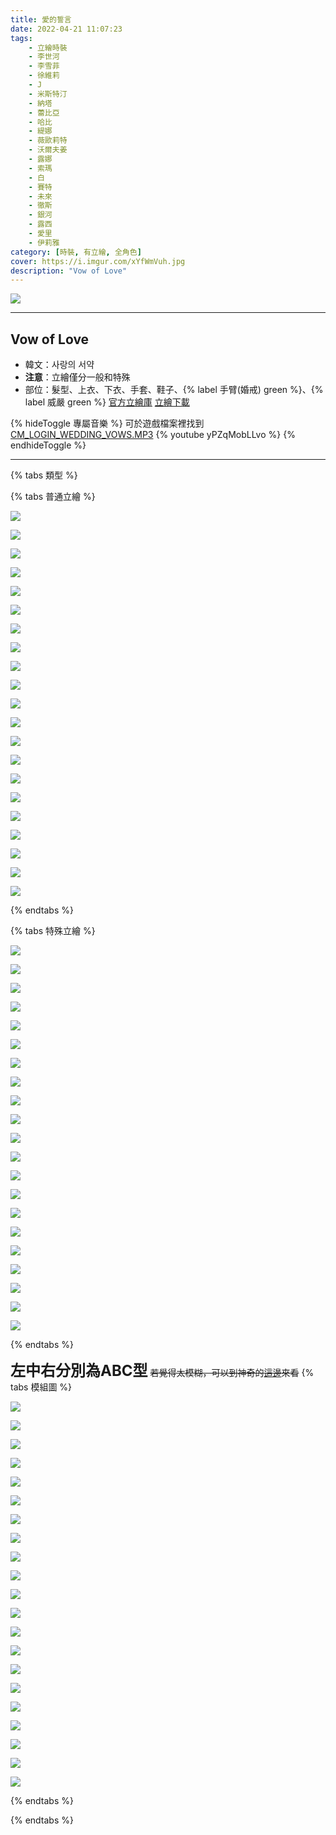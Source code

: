 ```yaml
---
title: 愛的誓言
date: 2022-04-21 11:07:23
tags:
    - 立繪時裝
    - 李世河
    - 李雪菲
    - 徐維莉
    - J
    - 米斯特汀
    - 納塔
    - 蕾比亞
    - 哈比
    - 緹娜
    - 薇歐莉特
    - 沃爾夫姜
    - 露娜
    - 索瑪
    - 白
    - 賽特
    - 未來
    - 徹斯
    - 銀河
    - 露西
    - 愛里
    - 伊莉雅
category: [時裝, 有立繪, 全角色]
cover: https://i.imgur.com/xYfWmVuh.jpg
description: "Vow of Love"
---
```


![](https://i.imgur.com/xYfWmVu.jpg)

---
## Vow of Love

- 韓文：사랑의 서약
- **注意**：立繪僅分一般和特殊
- 部位：髮型、上衣、下衣、手套、鞋子、{% label 手臂(婚戒) green %}、{% label 威嚴 green %} 
[官方立繪庫](https://closers.nexon.com/Pds/FanSiteKit)
[立繪下載](https://closers.vod.nexoncdn.co.kr/site/fansitekit/Closers_FansiteKit_Wedding_230601_F8334CC75013372E.zip)

{% hideToggle 專屬音樂 %}
可於遊戲檔案裡找到 [CM_LOGIN_WEDDING_VOWS.MP3](/sound/CM_LOGIN_WEDDING_VOWS.MP3)
{% youtube yPZqMobLLvo %}
{% endhideToggle %}

---

{% tabs 類型 %}
<!-- tab 混合角色立繪-->
{% tabs 普通立繪 %}
<!-- tab 李世河(Seha)-->
[![](https://i.imgur.com/B0D3q6Th.jpg)](https://i.imgur.com/B0D3q6T.jpg)
<!-- endtab -->
<!-- tab 李雪菲(Seulbi)-->
[![](https://i.imgur.com/Ll7yl76h.jpg)](https://i.imgur.com/Ll7yl76.jpg)
<!-- endtab -->
<!-- tab 徐維莉(Yuri)-->
[![](https://i.imgur.com/rEFZU18h.jpg)](https://i.imgur.com/rEFZU18.jpg)
<!-- endtab -->
<!-- tab J-->
[![](https://i.imgur.com/PWce2VHh.jpg)](https://i.imgur.com/PWce2VH.jpg)
<!-- endtab -->
<!-- tab 米斯特汀(Tein)-->
[![](https://i.imgur.com/WDkD8Gth.jpg)](https://i.imgur.com/WDkD8Gt.jpg)
<!-- endtab -->
<!-- tab 納塔(Nata)-->
[![](https://i.imgur.com/HJkOY5ah.jpg)](https://i.imgur.com/HJkOY5a.jpg)
<!-- endtab -->
<!-- tab 蕾比雅(Levia)-->
[![](https://i.imgur.com/BKrPwE3h.jpg)](https://i.imgur.com/BKrPwE3.jpg)
<!-- endtab -->
<!-- tab 哈比(Harpy)-->
[![](https://i.imgur.com/bXNMm2jh.jpg)](https://i.imgur.com/bXNMm2j.jpg)
<!-- endtab -->
<!-- tab 緹娜(Tina)-->
[![](https://i.imgur.com/S1uS0yZh.jpg)](https://i.imgur.com/S1uS0yZ.jpg)
<!-- endtab -->
<!-- tab 薇歐莉特(Violet)-->
[![](https://i.imgur.com/yMsw0gmh.jpg)](https://i.imgur.com/yMsw0gm.jpg)
<!-- endtab -->
<!-- tab 沃爾夫姜(Wolfgang)-->
[![](https://i.imgur.com/YJ1bXeWh.jpg)](https://i.imgur.com/YJ1bXeW.jpg)
<!-- endtab -->
<!-- tab 露娜(Luna)-->
[![](https://i.imgur.com/EvglrIPh.jpg)](https://i.imgur.com/EvglrIP.jpg)
<!-- endtab -->
<!-- tab 索瑪(Soma)-->
[![](https://i.imgur.com/yfV1JGqh.jpg)](https://i.imgur.com/yfV1JGq.jpg)
<!-- endtab -->
<!-- tab 白(Bai)-->
[![](https://i.imgur.com/ER6iMzzh.jpg)](https://i.imgur.com/ER6iMzz.jpg)
<!-- endtab -->
<!-- tab 賽特(Seth)-->
[![](https://i.imgur.com/1EoBecKh.jpg)](https://i.imgur.com/1EoBecK.jpg)
<!-- endtab -->
<!-- tab 未來(Mirae)-->
[![](https://i.imgur.com/biGpGJbh.jpg)](https://i.imgur.com/biGpGJb.jpg)
<!-- endtab -->
<!-- tab 徹斯(Chulsoo)-->
[![](https://i.imgur.com/Z3MVfp9h.jpg)](https://i.imgur.com/Z3MVfp9.jpg)
<!-- endtab -->
<!-- tab 銀河(Eunha)-->
[![](https://i.imgur.com/JvVrZ9Lh.jpg)](https://i.imgur.com/JvVrZ9L.jpg)
<!-- endtab -->
<!-- tab 露西(Lucy)-->
[![](https://i.imgur.com/EQGYXyLh.jpg)](https://i.imgur.com/EQGYXyL.jpg)
<!-- endtab -->
<!-- tab 愛里(Aeri)-->
[![](https://i.imgur.com/GltQPk4h.jpg)](https://i.imgur.com/GltQPk4.jpg)
<!-- endtab -->
<!-- tab 伊莉雅(Ria)-->
[![](https://i.imgur.com/CmbhysIh.png)](https://i.imgur.com/CmbhysI.png)
<!-- endtab -->
{% endtabs %}
<!-- endtab -->

<!-- tab 特殊角色立繪-->
{% tabs 特殊立繪 %}
<!-- tab 李世河(Seha)-->
[![](https://i.imgur.com/RO1hRDnh.jpg)](https://i.imgur.com/RO1hRDn.jpg)
<!-- endtab -->
<!-- tab 李雪菲(Seulbi)-->
[![](https://i.imgur.com/wo9bduPh.jpg)](https://i.imgur.com/wo9bduP.jpg)
<!-- endtab -->
<!-- tab 徐維莉(Yuri)-->
[![](https://i.imgur.com/uytMi27h.jpg)](https://i.imgur.com/uytMi27.jpg)
<!-- endtab -->
<!-- tab J-->
[![](https://i.imgur.com/vU7qeHph.jpg)](https://i.imgur.com/vU7qeHp.jpg)
<!-- endtab -->
<!-- tab 米斯特汀(Tein)-->
[![](https://i.imgur.com/e454yk8h.jpg)](https://i.imgur.com/e454yk8.jpg)
<!-- endtab -->
<!-- tab 納塔(Nata)-->
[![](https://i.imgur.com/wyP5PqWh.jpg)](https://i.imgur.com/wyP5PqW.jpg)
<!-- endtab -->
<!-- tab 蕾比雅(Levia)-->
[![](https://i.imgur.com/Vmc6AF0h.jpg)](https://i.imgur.com/Vmc6AF0.jpg)
<!-- endtab -->
<!-- tab 哈比(Harpy)-->
[![](https://i.imgur.com/1HdYT9Kh.jpg)](https://i.imgur.com/1HdYT9K.jpg)
<!-- endtab -->
<!-- tab 緹娜(Tina)-->
[![](https://i.imgur.com/UEkJ2R0h.jpg)](https://i.imgur.com/UEkJ2R0.jpg)
<!-- endtab -->
<!-- tab 薇歐莉特(Violet)-->
[![](https://i.imgur.com/xUer4khh.jpg)](https://i.imgur.com/xUer4kh.jpg)
<!-- endtab -->
<!-- tab 沃爾夫姜(Wolfgang)-->
[![](https://i.imgur.com/UWgi8uVh.jpg)](https://i.imgur.com/UWgi8uV.jpg)
<!-- endtab -->
<!-- tab 露娜(Luna)-->
[![](https://i.imgur.com/SoAxEuFh.jpg)](https://i.imgur.com/SoAxEuF.jpg)
<!-- endtab -->
<!-- tab 索瑪(Soma)-->
[![](https://i.imgur.com/2wPp0cSh.jpg)](https://i.imgur.com/2wPp0cS.jpg)
<!-- endtab -->
<!-- tab 白(Bai)-->
[![](https://i.imgur.com/Zo94wjLh.jpg)](https://i.imgur.com/Zo94wjL.jpg)
<!-- endtab -->
<!-- tab 賽特(Seth)-->
[![](https://i.imgur.com/V85llbFh.jpg)](https://i.imgur.com/V85llbF.jpg)
<!-- endtab -->
<!-- tab 未來(Mirae)-->
[![](https://i.imgur.com/SaU6v7zh.jpg)](https://i.imgur.com/SaU6v7z.jpg)
<!-- endtab -->
<!-- tab 徹斯(Chulsoo)-->
[![](https://i.imgur.com/YCCy8vHh.jpg)](https://i.imgur.com/YCCy8vH.jpg)
<!-- endtab -->
<!-- tab 銀河(Eunha)-->
[![](https://i.imgur.com/p8zCwm3h.jpg)](https://i.imgur.com/p8zCwm3.jpg)
<!-- endtab -->
<!-- tab 露西(Lucy)-->
[![](https://i.imgur.com/HoZtCQMh.jpg)](https://i.imgur.com/HoZtCQM.jpg)
<!-- endtab -->
<!-- tab 愛里(Aeri)-->
[![](https://i.imgur.com/9J8xn1jh.jpg)](https://i.imgur.com/9J8xn1j.jpg)
<!-- endtab -->
<!-- tab 伊莉雅(Ria)-->
[![](https://i.imgur.com/pPa1tKHh.png)](https://i.imgur.com/pPa1tKH.png)
<!-- endtab -->
{% endtabs %}
<!-- endtab -->

<!-- tab 模組-->
**<font size=5>左中右分別為ABC型</font>**
~~若覺得太模糊，可以到神奇的[這邊](https://union.codeclosers.to/index.php?/topic/928-gacha-vow-of-love/)來看~~
{% tabs 模組圖 %}
<!-- tab 李世河(Seha)-->
![](https://i.imgur.com/p601CsW.png)
<!-- endtab -->
<!-- tab 李雪菲(Seulbi)-->
![](https://i.imgur.com/73gRSaY.png)
<!-- endtab -->
<!-- tab 徐維莉(Yuri)-->
![](https://i.imgur.com/zpEc1ng.png)
<!-- endtab -->
<!-- tab J-->
![](https://i.imgur.com/AUbxyMQ.png)
<!-- endtab -->
<!-- tab 米斯特汀(Tein)-->
![](https://i.imgur.com/WufWA6K.png)
<!-- endtab -->
<!-- tab 納塔(Nata)-->
![](https://i.imgur.com/Ia7QSmY.png)
<!-- endtab -->
<!-- tab 蕾比雅(Levia)-->
![](https://i.imgur.com/ZRhtSsA.png)
<!-- endtab -->
<!-- tab 哈比(Harpy)-->
![](https://i.imgur.com/deSrpb1.png)
<!-- endtab -->
<!-- tab 緹娜(Tina)-->
![](https://i.imgur.com/bp3zmkL.png)
<!-- endtab -->
<!-- tab 薇歐莉特(Violet)-->
![](https://i.imgur.com/h829i5w.png)
<!-- endtab -->
<!-- tab 沃爾夫姜(Wolfgang)-->
![](https://i.imgur.com/EO9X4TV.png)
<!-- endtab -->
<!-- tab 露娜(Luna)-->
![](https://i.imgur.com/2BWt2WY.png)
<!-- endtab -->
<!-- tab 索瑪(Soma)-->
![](https://i.imgur.com/A7rcbpp.png)
<!-- endtab -->
<!-- tab 白(Bai)-->
![](https://i.imgur.com/fEpaEzs.png)
<!-- endtab -->
<!-- tab 賽特(Seth)-->
![](https://i.imgur.com/AFrK9uJ.png)
<!-- endtab -->
<!-- tab 未來(Mirae)-->
![](https://i.imgur.com/aNfWk5L.png)
<!-- endtab -->
<!-- tab 徹斯(Chulsoo)-->
![](https://i.imgur.com/RwbeMZO.png)
<!-- endtab -->
<!-- tab 銀河(Eunha)-->
![](https://i.imgur.com/oAG7x5f.png)
<!-- endtab -->
<!-- tab 露西(Lucy)-->
![](https://i.imgur.com/D4IkQbO.png)
<!-- endtab -->
<!-- tab 愛里(Aeri)-->
![](https://i.imgur.com/3Vrw5kc.png)
<!-- endtab -->
<!-- tab 伊莉雅(Ria)-->
![](https://i.imgur.com/t4RxUH6.png)
<!-- endtab -->
{% endtabs %}
<!-- endtab -->

{% endtabs %}
